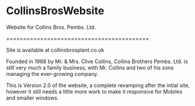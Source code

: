 CollinsBrosWebsite
==================

Website for Collins Bros. Pembs. Ltd.

==========================================

Site is available at collinsbrosplant.co.uk

Founded in 1968 by Mr. & Mrs. Clive Collins, Collins Brothers Pembs. Ltd. is still very much a family business, with Mr. Collins and two of his sons managing the ever-growing company.

This is Version 2.0 of the website, a complete revamping after the intial site, however it still needs a little more work to make it responsive for Mobiles and smaller windows.
